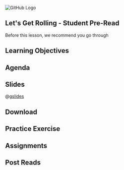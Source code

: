 ![GitHub Logo](https://s3.ap-south-1.amazonaws.com/greyatom-social/logo.png)

## Let's Get Rolling - Student Pre-Read
Before this lesson, we recommend you go through

## Learning Objectives


## Agenda


## Slides
@[gslides](1dAgsETqI9eZbAEzKyfxcxoPQk7jiWGGZAWtCrhqGI0A)

## Download 

## Practice Exercise

## Assignments

## Post Reads
